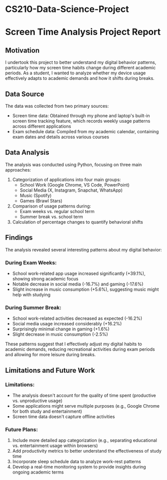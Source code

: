 # CS210-Data-Science-Project

# Screen Time Analysis Project Report

## Motivation
I undertook this project to better understand my digital behavior patterns, particularly how my screen time habits change during different academic periods. As a student, I wanted to analyze whether my device usage effectively adapts to academic demands and how it shifts during breaks.

## Data Source
The data was collected from two primary sources:
- Screen time data: Obtained through my phone and laptop's built-in screen time tracking feature, which records weekly usage patterns across different applications
- Exam schedule data: Compiled from my academic calendar, containing exam dates and details across various courses

## Data Analysis
The analysis was conducted using Python, focusing on three main approaches:
1. Categorization of applications into four main groups:
   - School Work (Google Chrome, VS Code, PowerPoint)
   - Social Media (X, Instagram, Snapchat, WhatsApp)
   - Music (Spotify)
   - Games (Brawl Stars)
2. Comparison of usage patterns during:
   - Exam weeks vs. regular school term
   - Summer break vs. school term
3. Calculation of percentage changes to quantify behavioral shifts

## Findings
The analysis revealed several interesting patterns about my digital behavior:

### During Exam Weeks:
- School work-related app usage increased significantly (+39.1%), showing strong academic focus
- Notable decrease in social media (-16.7%) and gaming (-17.6%)
- Slight increase in music consumption (+5.6%), suggesting music might help with studying

### During Summer Break:
- School work-related activities decreased as expected (-16.2%)
- Social media usage increased considerably (+16.2%)
- Surprisingly minimal change in gaming (+1.6%)
- Slight decrease in music consumption (-2.5%)

These patterns suggest that I effectively adjust my digital habits to academic demands, reducing recreational activities during exam periods and allowing for more leisure during breaks.

## Limitations and Future Work
### Limitations:
- The analysis doesn't account for the quality of time spent (productive vs. unproductive usage)
- Some applications might serve multiple purposes (e.g., Google Chrome for both study and entertainment)
- Screen time data doesn't capture offline activities

### Future Plans:
1. Include more detailed app categorization (e.g., separating educational vs. entertainment usage within browsers)
2. Add productivity metrics to better understand the effectiveness of study time
3. Incorporate sleep schedule data to analyze work-rest patterns
4. Develop a real-time monitoring system to provide insights during ongoing academic terms
